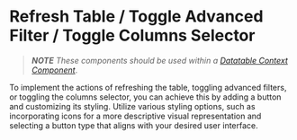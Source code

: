 # Refresh Table / Toggle Advanced Filter / Toggle Columns Selector

> _**NOTE** These components should be used within a [Datatable Context Component](/docs/front-end-basics/form-components/data-display/data-table/datatable-context)_.

To implement the actions of refreshing the table, toggling advanced filters, or toggling the columns selector, you can achieve this by adding a button and customizing its styling. Utilize various styling options, such as incorporating icons for a more descriptive visual representation and selecting a button type that aligns with your desired user interface.
